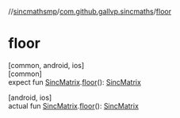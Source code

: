 //[sincmathsmp](../../index.md)/[com.github.gallvp.sincmaths](index.md)/[floor](floor.md)

# floor

[common, android, ios]\
[common]\
expect fun [SincMatrix](-sinc-matrix/index.md).[floor](floor.md)(): [SincMatrix](-sinc-matrix/index.md)

[android, ios]\
actual fun [SincMatrix](-sinc-matrix/index.md).[floor](floor.md)(): [SincMatrix](-sinc-matrix/index.md)
